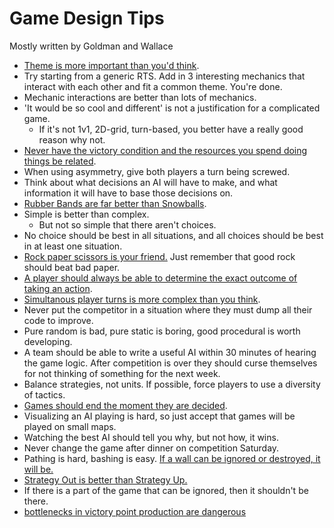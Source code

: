 # Game Design Tips

Mostly written by Goldman and Wallace

- [Theme is more important than you'd think](theme.md).
- Try starting from a generic RTS. Add in 3 interesting mechanics that interact with each other and fit a common theme.  You're done.
- Mechanic interactions are better than lots of mechanics.
- 'It would be so cool and different' is not a justification for a complicated game.
  - If it's not 1v1, 2D-grid, turn-based, you better have a really good reason why not.
- [Never have the victory condition and the resources you spend doing things be related](reducing-victory-points.md).
- When using asymmetry, give both players a turn being screwed.
- Think about what decisions an AI will have to make, and what information it will have to base those decisions on.
- [Rubber Bands are far better than Snowballs](rubber-bands-and-snowballs.md).
- Simple is better than complex.
  - But not so simple that there aren't choices.
- No choice should be best in all situations, and all choices should be best in at least one situation.
- [Rock paper scissors is your friend.](rock-paper-scissors.md)  Just remember that good rock should beat bad paper.
- [A player should always be able to determine the exact outcome of taking an action](deterministic-decisions.md).
- [Simultanous player turns is more complex than you think](simultaneous-turns.md).
- Never put the competitor in a situation where they must dump all their code to improve.
- Pure random is bad, pure static is boring, good procedural is worth developing.
- A team should be able to write a useful AI within 30 minutes of hearing the game logic.  After competition is over they should curse themselves for not thinking of something for the next week.
- Balance strategies, not units.  If possible, force players to use a diversity of tactics.
- [Games should end the moment they are decided](early-game-over.md).
- Visualizing an AI playing is hard, so just accept that games will be played on small maps.
- Watching the best AI should tell you why, but not how, it wins.
- Never change the game after dinner on competition Saturday.
- Pathing is hard, bashing is easy. [If a wall can be ignored or destroyed, it will be.](soft-walls-get-ignored.md)
- [Strategy Out is better than Strategy Up.](strategy-out.md)
- If there is a part of the game that can be ignored, then it shouldn't be there.
- [bottlenecks in victory point production are dangerous](victory-bottlenecks.md)
